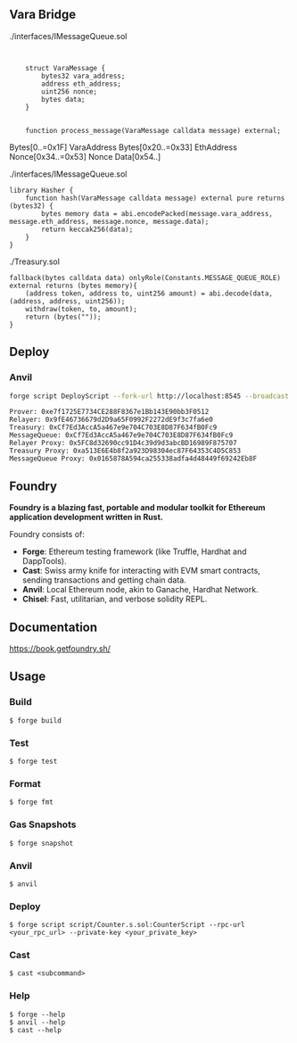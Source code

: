 ## Vara Bridge

./interfaces/IMessageQueue.sol

```solidity


    struct VaraMessage {
        bytes32 vara_address;
        address eth_address;
        uint256 nonce;
        bytes data;
    }


    function process_message(VaraMessage calldata message) external;
```

Bytes[0..=0x1F] VaraAddress
Bytes[0x20..=0x33] EthAddress
Nonce[0x34..=0x53] Nonce
Data[0x54..]

./interfaces/IMessageQueue.sol

```
library Hasher {
    function hash(VaraMessage calldata message) external pure returns (bytes32) {
        bytes memory data = abi.encodePacked(message.vara_address, message.eth_address, message.nonce, message.data);
        return keccak256(data);
    }
}
```

./Treasury.sol

```solidity
fallback(bytes calldata data) onlyRole(Constants.MESSAGE_QUEUE_ROLE) external returns (bytes memory){
    (address token, address to, uint256 amount) = abi.decode(data, (address, address, uint256));
    withdraw(token, to, amount);
    return (bytes(""));
}
```

## Deploy

### Anvil

```bash
forge script DeployScript --fork-url http://localhost:8545 --broadcast --private-key 0xac0974bec39a17e36ba4a6b4d238ff944bacb478cbed5efcae784d7bf4f2ff80
```

```
Prover: 0xe7f1725E7734CE288F8367e1Bb143E90bb3F0512
Relayer: 0x9fE46736679d2D9a65F0992F2272dE9f3c7fa6e0
Treasury: 0xCf7Ed3AccA5a467e9e704C703E8D87F634fB0Fc9
MessageQueue: 0xCf7Ed3AccA5a467e9e704C703E8D87F634fB0Fc9
Relayer Proxy: 0x5FC8d32690cc91D4c39d9d3abcBD16989F875707
Treasury Proxy: 0xa513E6E4b8f2a923D98304ec87F64353C4D5C853
MessageQueue Proxy: 0x0165878A594ca255338adfa4d48449f69242Eb8F
```

## Foundry

**Foundry is a blazing fast, portable and modular toolkit for Ethereum application development written in Rust.**

Foundry consists of:

- **Forge**: Ethereum testing framework (like Truffle, Hardhat and DappTools).
- **Cast**: Swiss army knife for interacting with EVM smart contracts, sending transactions and getting chain data.
- **Anvil**: Local Ethereum node, akin to Ganache, Hardhat Network.
- **Chisel**: Fast, utilitarian, and verbose solidity REPL.

## Documentation

https://book.getfoundry.sh/

## Usage

### Build

```shell
$ forge build
```

### Test

```shell
$ forge test
```

### Format

```shell
$ forge fmt
```

### Gas Snapshots

```shell
$ forge snapshot
```

### Anvil

```shell
$ anvil
```

### Deploy

```shell
$ forge script script/Counter.s.sol:CounterScript --rpc-url <your_rpc_url> --private-key <your_private_key>
```

### Cast

```shell
$ cast <subcommand>
```

### Help

```shell
$ forge --help
$ anvil --help
$ cast --help
```
